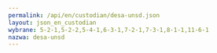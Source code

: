```yaml
---
permalink: /api/en/custodian/desa-unsd.json
layout: json_en_custodian
wybrane: 5-2-1,5-2-2,5-4-1,6-3-1,7-2-1,7-3-1,8-1-1,11-6-1
nazwa: desa-unsd
---
```

